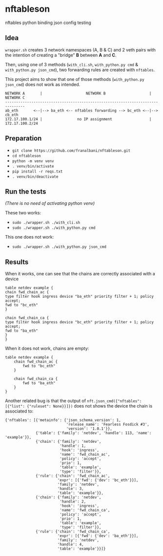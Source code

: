 # nftableson

nftables python binding json config testing

## Idea

`wrapper.sh` creates 3 network namespaces (A, B & C) and 2 veth pairs
with the intention of creating a "bridge" **B** between **A** and **C**.

Then, using one of 3 methods (`with_cli.sh`, `with_python.py cmd` & `with_python.py json_cmd`),
two forwarding rules are created with `nftables`.

This project aims to show that one of those methods (`with_python.py json_cmd`)
does not work as intended.


```
NETWORK A       |                    NETWORK B                    |   NETWORK C
-------------------------------------------------------------------------------
ab_eth       <--|--> ba_eth <-- nftables forwarding --> bc_eth <--|--> cb_eth
172.17.100.1/24 |                no IP assignment                 |    172.17.100.2/24
```

## Preparation

* `git clone https://github.com/franalbani/nftableson.git`
* `cd nftableson`
* `python -m venv venv`
* `. venv/bin/activate`
* `pip install -r reqs.txt`
* `. venv/bin/deactivate`

## Run the tests

*(There is no need of activating python venv)*

These two works:

* `sudo ./wrapper.sh ./with_cli.sh`
* `sudo ./wrapper.sh ./with_python.py cmd`

This one does not work:

* `sudo ./wrapper.sh ./with_python.py json_cmd`

## Results

When it works, one can see that the chains are correctly associated with a device

```
table netdev example {
chain fwd_chain_ac {
type filter hook ingress device "ba_eth" priority filter + 1; policy accept;
fwd to "bc_eth"
}

chain fwd_chain_ca {
type filter hook ingress device "bc_eth" priority filter + 1; policy accept;
fwd to "ba_eth"
}
}
```

When it does not work, chains are empty:

```
table netdev example {
	chain fwd_chain_ac {
		fwd to "bc_eth"
	}

	chain fwd_chain_ca {
		fwd to "ba_eth"
	}
}
```

Another related bug is that the output of `nft.json_cmd({"nftables": [{"list": {"ruleset": None}}]})`
does not shows the device the chain is associated to:

```
{'nftables': [{'metainfo': {'json_schema_version': 1,
                            'release_name': 'Fearless Fosdick #3',
                            'version': '1.0.1'}},
              {'table': {'family': 'netdev', 'handle': 113, 'name': 'example'}},
              {'chain': {'family': 'netdev',
                         'handle': 1,
                         'hook': 'ingress',
                         'name': 'fwd_chain_ac',
                         'policy': 'accept',
                         'prio': 1,
                         'table': 'example',
                         'type': 'filter'}},
              {'rule': {'chain': 'fwd_chain_ac',
                        'expr': [{'fwd': {'dev': 'bc_eth'}}],
                        'family': 'netdev',
                        'handle': 3,
                        'table': 'example'}},
              {'chain': {'family': 'netdev',
                         'handle': 2,
                         'hook': 'ingress',
                         'name': 'fwd_chain_ca',
                         'policy': 'accept',
                         'prio': 1,
                         'table': 'example',
                         'type': 'filter'}},
              {'rule': {'chain': 'fwd_chain_ca',
                        'expr': [{'fwd': {'dev': 'ba_eth'}}],
                        'family': 'netdev',
                        'handle': 4,
                        'table': 'example'}}]}
```

